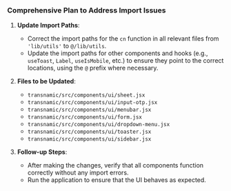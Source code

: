 ### Comprehensive Plan to Address Import Issues

1. **Update Import Paths**: 
   - Correct the import paths for the `cn` function in all relevant files from `'lib/utils'` to `@/lib/utils`.
   - Update the import paths for other components and hooks (e.g., `useToast`, `Label`, `useIsMobile`, etc.) to ensure they point to the correct locations, using the `@` prefix where necessary.

2. **Files to be Updated**:
   - `transnamic/src/components/ui/sheet.jsx`
   - `transnamic/src/components/ui/input-otp.jsx`
   - `transnamic/src/components/ui/menubar.jsx`
   - `transnamic/src/components/ui/form.jsx`
   - `transnamic/src/components/ui/dropdown-menu.jsx`
   - `transnamic/src/components/ui/toaster.jsx`
   - `transnamic/src/components/ui/sidebar.jsx`

3. **Follow-up Steps**:
   - After making the changes, verify that all components function correctly without any import errors.
   - Run the application to ensure that the UI behaves as expected.
